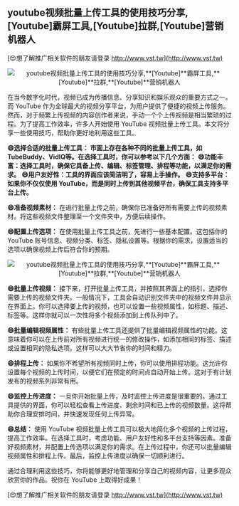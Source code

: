## **youtube视频批量上传工具的使用技巧分享,**[Youtube]**霸屏工具,**[Youtube]**拉群,**[Youtube]**营销机器人**

[😍想了解推广相关软件的朋友请登录 http://www.vst.tw](http://www.vst.tw)

 <center><img src="https://vst.tw/MP4/tuiguang/png/2.png" alt="youtube视频批量上传工具的使用技巧分享,**[Youtube]**霸屏工具,**[Youtube]**拉群,**[Youtube]**营销机器人"></center>

在当今数字化时代，视频已成为传播信息、分享知识和娱乐观众的重要方式之一。而 YouTube 作为全球最大的视频分享平台，为用户提供了便捷的视频上传服务。然而，对于频繁上传视频的内容创作者来说，手动一个个上传视频是相当繁琐的过程。为了提高工作效率，许多人开始使用 YouTube 视频批量上传工具。本文将分享一些使用技巧，帮助你更好地利用这些工具。

**😄选择合适的批量上传工具： 市面上存在各种不同的批量上传工具，如TubeBuddy、VidIQ等。在选择工具时，你可以参考以下几个方面：**
**😄功能丰富：选择工具时，确保它具备上传、编辑、标签管理、排程等功能，以满足你的需求。**
**😄用户友好性：工具的界面应该简洁明了，容易上手操作。**
**😄支持多平台：如果你不仅仅使用 YouTube，而是同时上传到其他视频平台，确保工具支持多平台上传。**

**😄准备视频素材：**
在进行批量上传之前，确保你已准备好所有需要上传的视频素材。将这些视频文件整理至一个文件夹中，方便后续操作。

**😄配置上传选项：**
在使用批量上传工具之前，先进行一些基本配置。这包括你的 YouTube 账号信息、视频分类、标签、隐私设置等。根据你的需求，设置适当的选项以确保视频上传后符合你的预期。

 <center><img src="https://vst.tw/MP4/tuiguang/png/6.png" alt="youtube视频批量上传工具的使用技巧分享,**[Youtube]**霸屏工具,**[Youtube]**拉群,**[Youtube]**营销机器人"></center>

**😄批量上传视频：**
接下来，打开批量上传工具，并按照其界面上的指引，选择你需要上传的视频文件夹。一般情况下，工具会自动识别文件夹中的视频文件并显示在界面上。你可以选择要上传的视频，也可以设置一些视频属性，如标题、描述、标签等。这样你就可以一次性将多个视频添加到上传队列中了。

**😄批量编辑视频属性：**
有些批量上传工具还提供了批量编辑视频属性的功能。这意味着你可以在上传前对所有视频进行统一的修改操作，如添加相同的标签、描述或设置相同的隐私选项。这样可以大大节省你的时间和精力。

**😄排程上传：**
如果你不希望所有视频同时上传，你可以使用排程功能。这允许你设置每个视频的上传时间，以便它们在预定的时间点自动开始上传。这对于有计划发布的视频系列非常有用。

**😄监控上传进度：**
一旦你开始批量上传，及时监控上传进度是很重要的。通过工具提供的界面，你可以轻松查看上传进度、剩余时间和已上传的视频数量。这将帮助你合理安排时间，并快速发现任何上传异常。

**😄总结：**
使用 YouTube 视频批量上传工具可以极大地简化多个视频的上传过程，提高工作效率。在选择工具时，考虑功能、用户友好性和多平台支持等因素。准备好视频素材，并配置上传选项以满足你的需求。在上传过程中，你还可以批量编辑视频属性和排程上传。最后，监控上传进度以确保一切顺利进行。

通过合理利用这些技巧，你将能够更好地管理和分享自己的视频内容，让更多观众欣赏你的作品。祝你在 YouTube 上取得好成果！

[😍想了解推广相关软件的朋友请登录 http://www.vst.tw](http://www.vst.tw)



